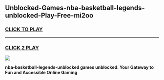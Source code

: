 
## Unblocked-Games-nba-basketball-legends-unblocked-Play-Free-mi2oo
<h3>
<a href="https://premium76.site?title=nba-basketball-legends-unblocked&ref=20M">CLICK TO PLAY</a></h3>
<hr>

<h3>
<a href="https://premium76.site?title=nba-basketball-legends-unblocked&ref=20M">CLICK 2 PLAY</a>
  
</h3>

<a href="https://premium76.site?title=nba-basketball-legends-unblocked&ref=19M"><img src="https://clearcache.store/games.png"></a>


**nba-basketball-legends-unblocked games unblocked: Your Gateway to Fun and Accessible Online Gaming**

